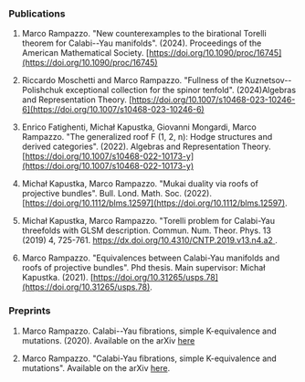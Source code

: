 ### Publications



1. Marco Rampazzo. "New counterexamples to the birational Torelli theorem for Calabi--Yau manifolds". (2024). Proceedings of the American Mathematical Society. [https://doi.org/10.1090/proc/16745](https://doi.org/10.1090/proc/16745)

2. Riccardo Moschetti and Marco Rampazzo. "Fullness of the Kuznetsov--Polishchuk exceptional collection for the spinor tenfold". (2024)Algebras and Representation Theory. [https://doi.org/10.1007/s10468-023-10246-6](https://doi.org/10.1007/s10468-023-10246-6)

3. Enrico Fatighenti, Michał Kapustka, Giovanni Mongardi, Marco Rampazzo. "The generalized roof F (1, 2, n): Hodge structures and derived categories". (2022). Algebras and Representation Theory. [https://doi.org/10.1007/s10468-022-10173-y](https://doi.org/10.1007/s10468-022-10173-y)

4. Michał Kapustka, Marco Rampazzo. "Mukai duality via roofs of projective bundles". Bull. Lond. Math. Soc.  (2022). [https://doi.org/10.1112/blms.12597](https://doi.org/10.1112/blms.12597).

5. Michał Kapustka, Marco Rampazzo. "Torelli problem for Calabi-Yau threefolds with GLSM description. Commun. Num. Theor. Phys. 13 (2019) 4, 725-761. [https://dx.doi.org/10.4310/CNTP.2019.v13.n4.a2
](https://dx.doi.org/10.4310/CNTP.2019.v13.n4.a2).

6. Marco Rampazzo. "Equivalences between Calabi-Yau manifolds and roofs of projective bundles". Phd thesis. Main supervisor: Michał Kapustka. (2021). [https://doi.org/10.31265/usps.78](https://doi.org/10.31265/usps.78).

### Preprints

1. Marco Rampazzo. Calabi--Yau fibrations, simple K-equivalence and mutations. (2020). Available on the arXiv [here](https://arxiv.org/abs/2006.06330)

2. Marco Rampazzo. "Calabi-Yau fibrations, simple K-equivalence and mutations". Available on the arXiv [here](https://arxiv.org/abs/2006.06330).



